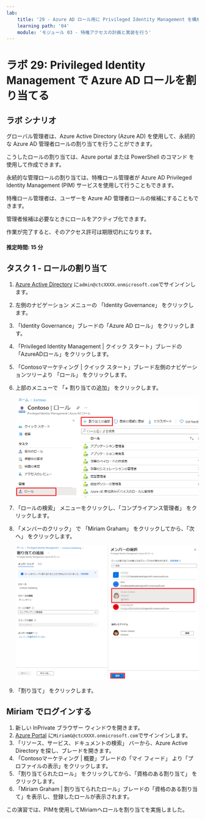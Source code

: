 ```yaml
---
lab:
    title: '29 - Azure AD ロール用に Privileged Identity Management を構成する'
    learning path: '04'
    module: 'モジュール 03 - 特権アクセスの計画と実装を行う'
---
```


# ラボ 29: Privileged Identity Management で Azure AD ロールを割り当てる

## ラボ シナリオ

グローバル管理者は、Azure Active Directory (Azure AD) を使用して、永続的な Azure AD 管理者ロールの割り当てを行うことができます。

こうしたロールの割り当ては、Azure portal または PowerShell のコマンド を使用して作成できます。

永続的な管理ロールの割り当ては、特権ロール管理者が Azure AD Privileged Identity Management (PIM) サービスを使用して行うこともできます。

特権ロール管理者は、ユーザーを Azure AD 管理者ロールの候補にすることもできます。

管理者候補は必要なときにロールをアクティブ化できます。

作業が完了すると、そのアクセス許可は期限切れになります。

#### 推定時間: 15 分

## タスク 1 - ロールの割り当て

1. [Azure Active Directory]( https://portal.azure.com/#blade/Microsoft_AAD_IAM/ActiveDirectoryMenuBlade/Overview) に`admin@ctcXXXX.onmicrosoft.com`でサインインします。

1. 左側のナビゲーション メニューの 「Identity Governance」 をクリックします。

1. 「Identity  Governance」ブレードの「Azure AD ロール」 をクリックします。

1. 「Privileged Identity Management | クイック スタート」ブレードの「AzureADロール」をクリックします。

1. 「Contosoマーケティング | クイック スタート」ブレード左側のナビゲーションツリーより 「ロール」 をクリックします。

1. 上部のメニューで 「+ 割り当ての追加」 をクリックします。

    ![「割り当ての追加」メニューが強調表示された Azure AD ロールを表示している画面イメージ](./media/lp4-mod3-pim-assign-role.png)

1. 「ロールの検索」 メニューをクリックし、「コンプライアンス管理者」 をクリックします。

1. 「メンバーのクリック」 で 「Miriam Graham」 をクリックしてから、「次へ」 をクリックします。

    ![クリックしたメンバーが強調表示された「メンバーのクリック」ウィンドウを表示している画面イメージ](./media/lp4-mod3-pim-add-role-assignment.png)

1. 「割り当て」 をクリックします。

    

## Miriam でログインする

1. 新しい InPrivate ブラウザー ウィンドウを開きます。
2. [Azure Portal](https://portal.azure.com) に`MiriamG@ctcXXXX.onmicrosoft.com`でサインインします。
3. 「リソース、サービス、ドキュメントの検索」 バーから、Azure Active Directory を探し、ブレードを開きます。
4. 「Contosoマーケティング | 概要」ブレードの「マイ フィード」 より「プロファイルの表示」をクリックします。
5. 「割り当てられたロール」 をクリックしてから、「資格のある割り当て」 をクリックします。
6. 「Miriam Graham | 割り当てられたロール」ブレードの「資格のある割り当て」を表示し、登録したロールが表示されます。



この演習では、PIMを使用してMiriamへロールを割り当てを実施しました。
